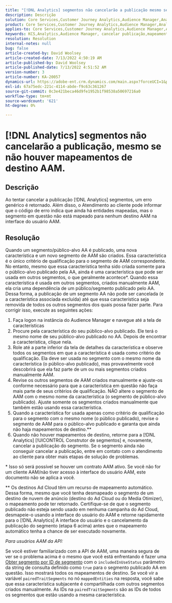 ```yaml
---
title: "[!DNL Analytics] segmentos não cancelarão a publicação mesmo se não houver mapeamentos de destino AAM."
description: Descrição
solution: Core Services,Customer Journey Analytics,Audience Manager,Analytics
product: Core Services,Customer Journey Analytics,Audience Manager,Analytics
applies-to: Core Services,Customer Journey Analytics,Audience Manager,Analytics
keywords: KCS,Analytics,Audience Manager, cancelar publicação,mapeamento,destino
resolution: Resolution
internal-notes: null
bug: false
article-created-by: David Woolsey
article-created-date: 7/13/2022 4:50:19 AM
article-published-by: David Woolsey
article-published-date: 7/13/2022 4:51:52 AM
version-number: 3
article-number: KA-20057
dynamics-url: https://adobe-ent.crm.dynamics.com/main.aspx?forceUCI=1&pagetype=entityrecord&etn=knowledgearticle&id=7441e345-6702-ed11-82e4-00224809fe22
exl-id: 67a75edc-221c-4114-abde-f9c63c361267
source-git-commit: 0c3e421beca46d9fe1952b1f98538a50697216a0
workflow-type: tm+mt
source-wordcount: '621'
ht-degree: 0%

---
```


# [!DNL Analytics] segmentos não cancelarão a publicação, mesmo se não houver mapeamentos de destino AAM.

## Descrição

Ao tentar cancelar a publicação [!DNL Analytics] segmentos, um erro genérico é retornado. Além disso, o Atendimento ao cliente pode informar que o código de erro indica que ainda há entidades mapeadas, mas o segmento em questão não está mapeado para nenhum destino AAM na interface do usuário AAM. 

## Resolução

Quando um segmento/público-alvo AA é publicado, uma nova característica e um novo segmento de AAM são criados. Essa característica é o único critério de qualificação para o segmento de AAM correspondente. No entanto, mesmo que essa característica tenha sido criada somente para o público-alvo publicado pela AA, ainda é uma característica que pode ser usada em outros segmentos, o que geralmente acontece\*. Quando essa característica é usada em outros segmentos, criados manualmente AAM, ela cria uma dependência de um público/segmento publicado pelo AA. Dessa forma, a publicação de um segmento AA não pode ser cancelada (e a característica associada excluída) até que essa característica seja removida de todos os outros segmentos dos quais possa fazer parte. Para corrigir isso, execute as seguintes ações:<br>
1. Faça logon na instância do Audience Manager e navegue até a tela de características
2. Procure pela característica do seu público-alvo publicado. Ele terá o mesmo nome de seu público-alvo publicado no AA. Depois de encontrar a característica, clique nela.
3. Role até a parte inferior da tela de detalhes da característica e observe todos os segmentos em que a característica é usada como critério de qualificação. Ela deve ser usada no segmento com o mesmo nome da característica (o público-alvo publicado), mas provavelmente você descobrirá que ela faz parte de um ou mais segmentos criados manualmente AAM.
4. Revise os outros segmentos de AAM criados manualmente e ajuste-os conforme necessário para que a característica em questão não faça mais parte de seus critérios de qualificação. NÃO altere o segmento de AAM com o mesmo nome da característica (o segmento de público-alvo publicado). Ajuste somente os segmentos criados manualmente que também estão usando essa característica.
5. Quando a característica for usada apenas como critério de qualificação para o segmento com o mesmo nome (o público publicado), revise o segmento de AAM para o público-alvo publicado e garanta que ainda não haja mapeamentos de destino.\*\*
6. Quando não houver mapeamentos de destino, retorne para a [!DNL Analytics] [!UICONTROL Construtor de segmentos] e, novamente, cancelar a publicação do segmento. Se o segmento ainda não conseguir cancelar a publicação, entre em contato com o atendimento ao cliente para obter mais etapas de solução de problemas.


\* Isso só será possível se houver um contrato AAM ativo. Se você não for um cliente AAM/não tiver acesso à interface do usuário AAM, este documento não se aplica a você.

\*\* Os destinos Ad Cloud têm um recurso de mapeamento automático. Dessa forma, mesmo que você tenha desmapeado o segmento de um destino de nuvem de anúncio (destino do Ad Cloud ou do Media Otimizer), o mapeamento pode ter retornado. Certifique-se de que o segmento publicado não esteja sendo usado em nenhuma campanha do Ad Cloud, desmapeie-o usando a interface do usuário do AAM e retorne rapidamente para o [!DNL Analytics] A interface do usuário e o cancelamento da publicação do segmento (etapa 6 acima) antes que o mapeamento automático tenha a chance de ser executado novamente.



*Para usuários AAM da API:*

Se você estiver familiarizado com a API de AAM, uma maneira segura de ver se o problema acima é o mesmo que você está enfrentando é fazer uma [Obter segmento por ID de segmento](https://bank.demdex.com/portal/swagger/index.html#/Segments%20API/get_segments__sid_) com o `includedInUseStatus` parâmetro da string de consulta definido como `true` para o segmento publicado AA em questão. Isso mostrará todos os mapeamentos de destino. Se você vir a variável `pairedTraitSegments` no nó `mappedEntities` na resposta, você sabe que essa característica subjacente é compartilhada com outros segmentos criados manualmente. As IDs na `pairedTraitSegments` são as IDs de todos os segmentos que estão usando a mesma característica.
